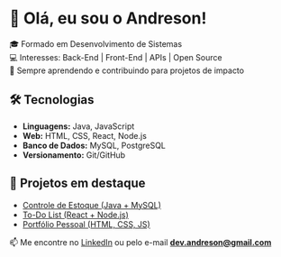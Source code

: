 # 👋 Olá, eu sou o Andreson!

🎓 Formado em Desenvolvimento de Sistemas  
💻 Interesses: Back-End | Front-End | APIs | Open Source  
🚀 Sempre aprendendo e contribuindo para projetos de impacto  

## 🛠️ Tecnologias
- **Linguagens:** Java, JavaScript
- **Web:** HTML, CSS, React, Node.js  
- **Banco de Dados:** MySQL, PostgreSQL  
- **Versionamento:** Git/GitHub  

## 📌 Projetos em destaque
- [Controle de Estoque (Java + MySQL)](link)  
- [To-Do List (React + Node.js)](link)  
- [Portfólio Pessoal (HTML, CSS, JS)](link)  

📫 Me encontre no [LinkedIn](https://linkedin.com/in/Dev.andreson) ou pelo e-mail **dev.andreson@gmail.com**
